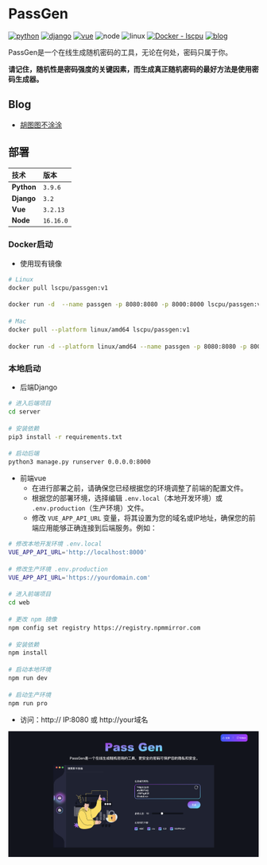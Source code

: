 # PassGen

[![python](https://img.shields.io/badge/Python-3.9-3776AB.svg?style=flat&logo=python&logoColor=white)](https://www.python.org)
[![django](https://img.shields.io/badge/Django-3.2-0077C6.svg?style=flat&logo=django&logoColor=white)](https://www.djangoproject.com)
[![vue](https://img.shields.io/badge/Vue-3.2.13-0077C6.svg?style=flat&logo=vue&logoColor=white)](https://vuejs.org)
![node](https://img.shields.io/badge/Node.js-16.16.0-0077C6.svg?style=flat&logo=node&logoColor=white)
![linux](https://img.shields.io/badge/Linux-aliyun-0077C6.svg?style=flat&logo=linux&logoColor=white)
[![Docker - lscpu](https://img.shields.io/badge/Docker-lscpu-2496ed?logo=docker&logoColor=white)](https://hub.docker.com/r/lscpu/passgen)
[![blog](https://img.shields.io/badge/Blog-胡图图不涂涂-0077C6.svg?style=flat&logo=blog&logoColor=white)](https://ext4.cn)


PassGen是一个在线生成随机密码的工具，无论在何处，密码只属于你。

**请记住，随机性是密码强度的关键因素，而生成真正随机密码的最好方法是使用密码生成器。**


## Blog

* [胡图图不涂涂](https://ext4.cn)

## 部署

| 技术      | 版本      |
|:----------|:---------|
| **Python** | `3.9.6`  |
| **Django** | `3.2`    |
| **Vue**    | `3.2.13` |
| **Node**   | `16.16.0`|

### Docker启动

- 使用现有镜像
```bash
# Linux
docker pull lscpu/passgen:v1

docker run -d  --name passgen -p 8080:8080 -p 8000:8000 lscpu/passgen:v1

# Mac
docker pull --platform linux/amd64 lscpu/passgen:v1

docker run -d --platform linux/amd64 --name passgen -p 8080:8080 -p 8000:8000 lscpu/passgen:v1
```

### 本地启动
* 后端Django

```bash
# 进入后端项目
cd server

# 安装依赖
pip3 install -r requirements.txt

# 启动后端
python3 manage.py runserver 0.0.0.0:8000
```
* 前端vue
  *   在进行部署之前，请确保您已经根据您的环境调整了前端的配置文件。
  *   根据您的部署环境，选择编辑 `.env.local`（本地开发环境）或 `.env.production`（生产环境）文件。
  *   修改 `VUE_APP_API_URL` 变量，将其设置为您的域名或IP地址，确保您的前端应用能够正确连接到后端服务。例如：
```bash
# 修改本地开发环境 .env.local
VUE_APP_API_URL='http://localhost:8000'

# 修改生产环境 .env.production
VUE_APP_API_URL='https://yourdomain.com'

# 进入前端项目
cd web

# 更改 npm 镜像
npm config set registry https://registry.npmmirror.com

# 安装依赖
npm install 

# 启动本地环境
npm run dev

# 启动生产环境
npm run pro
```
* 访问：http:// IP:8080 或 http://your域名

![PassGen](/web/src/assets/svg/passgen.jpg)